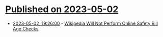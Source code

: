 # [Published on 2023-05-02](index.md)

* [2023-05-02, 19:26:00](https://soylentnews.org/article.pl?sid=23/05/01/1539225&from=rss) - [Wikipedia Will Not Perform Online Safety Bill Age Checks](https://soylentnews.org/article.pl?sid=23/05/01/1539225&from=rss)
